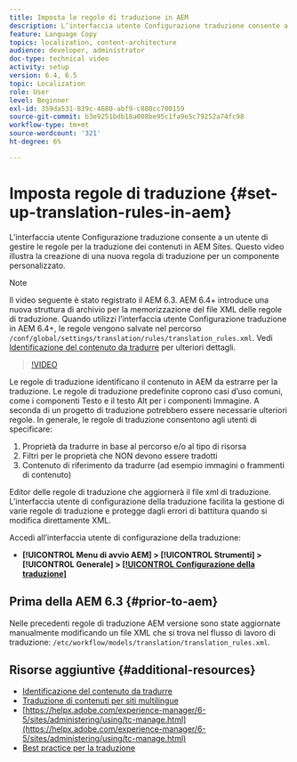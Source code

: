 ```yaml
---
title: Imposta le regole di traduzione in AEM
description: L’interfaccia utente Configurazione traduzione consente a un utente di gestire le regole per la traduzione dei contenuti in AEM Sites. Questo video illustra la creazione di una nuova regola di traduzione per un componente personalizzato.
feature: Language Copy
topics: localization, content-architecture
audience: developer, administrator
doc-type: technical video
activity: setup
version: 6.4, 6.5
topic: Localization
role: User
level: Beginner
exl-id: 359da531-839c-4680-abf9-c880cc700159
source-git-commit: b3e9251bdb18a008be95c1fa9e5c79252a74fc98
workflow-type: tm+mt
source-wordcount: '321'
ht-degree: 6%

---
```


# Imposta regole di traduzione {#set-up-translation-rules-in-aem}

L’interfaccia utente Configurazione traduzione consente a un utente di gestire le regole per la traduzione dei contenuti in AEM Sites. Questo video illustra la creazione di una nuova regola di traduzione per un componente personalizzato.

>[!NOTE]
>
> Il video seguente è stato registrato il AEM 6.3. AEM 6.4+ introduce una nuova struttura di archivio per la memorizzazione del file XML delle regole di traduzione. Quando utilizzi l’interfaccia utente Configurazione traduzione in AEM 6.4+, le regole vengono salvate nel percorso `/conf/global/settings/translation/rules/translation_rules.xml`. Vedi [Identificazione del contenuto da tradurre](https://helpx.adobe.com/experience-manager/6-5/sites/administering/using/tc-rules.html) per ulteriori dettagli.

>[!VIDEO](https://video.tv.adobe.com/v/18135?quality=12&learn=on)

Le regole di traduzione identificano il contenuto in AEM da estrarre per la traduzione. Le regole di traduzione predefinite coprono casi d’uso comuni, come i componenti Testo e il testo Alt per i componenti Immagine. A seconda di un progetto di traduzione potrebbero essere necessarie ulteriori regole. In generale, le regole di traduzione consentono agli utenti di specificare:

1. Proprietà da tradurre in base al percorso e/o al tipo di risorsa
2. Filtri per le proprietà che NON devono essere tradotti
3. Contenuto di riferimento da tradurre (ad esempio immagini o frammenti di contenuto)

Editor delle regole di traduzione che aggiornerà il file xml di traduzione. L’interfaccia utente di configurazione della traduzione facilita la gestione di varie regole di traduzione e protegge dagli errori di battitura quando si modifica direttamente XML.

Accedi all’interfaccia utente di configurazione della traduzione:

* **[!UICONTROL Menu di avvio AEM] > [!UICONTROL Strumenti] > [!UICONTROL Generale] > [[!UICONTROL Configurazione della traduzione]](http://localhost:4502/libs/cq/translation/translationrules/contexts.html)**

## Prima della AEM 6.3 {#prior-to-aem}

Nelle precedenti regole di traduzione AEM versione sono state aggiornate manualmente modificando un file XML che si trova nel flusso di lavoro di traduzione: `/etc/workflow/models/translation/translation_rules.xml`.

## Risorse aggiuntive {#additional-resources}

* [Identificazione del contenuto da tradurre](https://helpx.adobe.com/experience-manager/6-5/sites/administering/using/tc-rules.html)
* [Traduzione di contenuti per siti multilingue](https://helpx.adobe.com/it/experience-manager/6-5/sites/administering/using/translation.html)
* [https://helpx.adobe.com/experience-manager/6-5/sites/administering/using/tc-manage.html](https://helpx.adobe.com/experience-manager/6-5/sites/administering/using/tc-manage.html)
* [Best practice per la traduzione](https://helpx.adobe.com/experience-manager/6-5/sites/administering/using/tc-bp.html)
